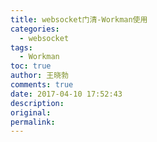 ```yaml
---
title: websocket门清-Workman使用
categories:
  - websocket
tags:
  - Workman
toc: true
author: 王晓勃
comments: true
date: 2017-04-10 17:52:43
description:
original:
permalink:
---
```


<!-- more -->
